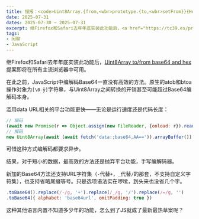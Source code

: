 ```yaml
---
title: 慢报：<code>Uint8Array.{from,<wbr>prototype.{to,<wbr>setFrom}}{Hex,<wbr>Base64}</code>将于Chrome 140实装
date: 2025-07-31
dates: 2025-07-30 ~ 2025-07-31
excerpt: 继Firefox和Safari去年年底实装此功能后，<a href="https://tc39.es/proposal-arraybuffer-base64/">Uint8Array to/from base64 and hex</a>提案即将在所有主流浏览器中可用。
tags:
- 闲聊
- JavaScript
---
```


继Firefox和Safari去年年底实装此功能后，[Uint8Array to/from base64 and hex](https://tc39.es/proposal-arraybuffer-base64/)提案即将在所有主流浏览器中可用。

在此之前，JavaScript中编解码Base64一直没有高效的方法。原生的atob和btoa操作对象为`[\0-ÿ]`字符串，与Uint8Array之间转换的开销甚至可能超过Base64编解码本身。

滥用data URL相关的平台功能更快——无论是运行速度还是代码长度：

```js
// 编码
(await new Promise(r => Object.assign(new FileReader, {onload: r}).readAsDataURL(new Blob([new Uint8Array(1)])))).target.result.slice(37)
// 解码
new Uint8Array(await (await fetch('data:;base64,AA==')).arrayBuffer())
```

可惜这种方式编解码都要求异步。

结果，对于短小的数据，最高效的方法还是抛弃平台功能，手写编解码器。

新加的Base64方法还支持URL字符集（`-`代替`+`，`_`代替`/`的那套，不支持自定义字符集），也支持省略尾缀等号。只是选项语法实在啰嗦，到头来也没省几个字。

```js
.toBase64().replace(/-/g, '+').replace(/_/g, '/').replace(/=/g, '')
.toBase64({ alphabet: 'base64url', omitPadding: true })
```

这种其他语言内置不知道多少年的功能，怎么到了JS就成了最新最热草案呢？
